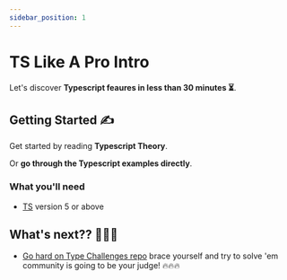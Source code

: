 ```yaml
---
sidebar_position: 1
---
```


# TS Like A Pro Intro

Let's discover **Typescript feaures in less than 30 minutes ⏳**.

## Getting Started ✍️

Get started by reading **Typescript Theory**.

Or **go through the Typescript examples directly**.

### What you'll need

- [TS](https://www.npmjs.com/package/typescript) version 5 or above

## What's next?? 🎉🎉🎉

- [Go hard on Type Challenges repo](https://github.com/type-challenges/type-challenges) brace yourself and try to solve 'em community is going to be your judge! 🔥🔥🔥
